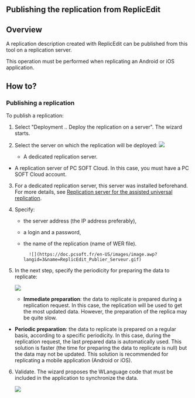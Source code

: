 
## Publishing the replication from ReplicEdit
			

<a name="NOTE1"></a>
<a name="NOTE1_1"></a>


## Overview
<a name="overview_ELTTEXTE000100"></a>
A replication description created with ReplicEdit can be published from this tool on a replication server. 

This operation must be performed when replicating an Android or iOS application. 

<a name="NOTE2"></a>
<a name="NOTE2_1"></a>


## How to?
<a name="how_ELTTEXTE000124"></a>


### Publishing a replication
<a name="publishing_replication_ELTPARAGRAPHE000018"></a>

To publish a replication: 

1. Select "Deployment .. Deploy the replication on a server". The wizard starts.

2. Select the server on which the replication will be deployed: 
	![](https://doc.pcsoft.fr/en-US/images/image.awp?langid=3&name=ReplicEdit_Publier.gif)


	- A dedicated replication server. 

- A replication server of PC SOFT Cloud. In this case, you must have a PC SOFT Cloud account. 

3. For a dedicated replication server, this server was installed beforehand. For more details, see [Replication server for the assisted universal replication](../WDLang4/1000017227.md). 

4. Specify: 

	- the server address (the IP address preferably), 

	- a login and a password, 

	- the name of the replication (name of WER file). 
			
			![](https://doc.pcsoft.fr/en-US/images/image.awp?langid=3&name=ReplicEdit_Publier_Serveur.gif)





5. In the next step, specify the periodicity for preparing the data to replicate: 
	
	![](https://doc.pcsoft.fr/en-US/images/image.awp?langid=3&name=ReplicEdit_Publier_Period.gif)


	- **Immediate preparation**: the data to replicate is prepared during a replication request. In this case, the replication will be used to get the most updated data. However, the preparation of the replica may be quite slow.

- **Periodic preparation**: the data to replicate is prepared on a regular basis, according to a specific periodicity. In this case, during the replication request, the last prepared data is automatically used. This solution is faster (the time for preparing the data to replicate is null) but the data may not be updated. 
			This solution is recommended for replicating a mobile application (Android or iOS). 

6. Validate. The wizard proposes the WLanguage code that must be included in the application to synchronize the data. 
	
	![](https://doc.pcsoft.fr/en-US/images/image.awp?langid=3&name=ReplicEdit_Publier_Code.gif)






